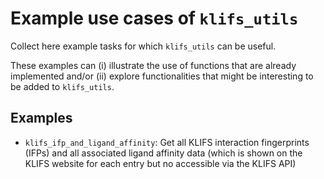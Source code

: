 # Example use cases of `klifs_utils`

Collect here example tasks for which `klifs_utils` can be useful. 

These examples can (i) illustrate the use of functions that are already implemented and/or (ii) explore functionalities that might be interesting to be added to `klifs_utils`.

## Examples

- `klifs_ifp_and_ligand_affinity`: Get all KLIFS interaction fingerprints (IFPs) and all associated ligand affinity data (which is shown on the KLIFS website for each entry but no accessible via the KLIFS API)
